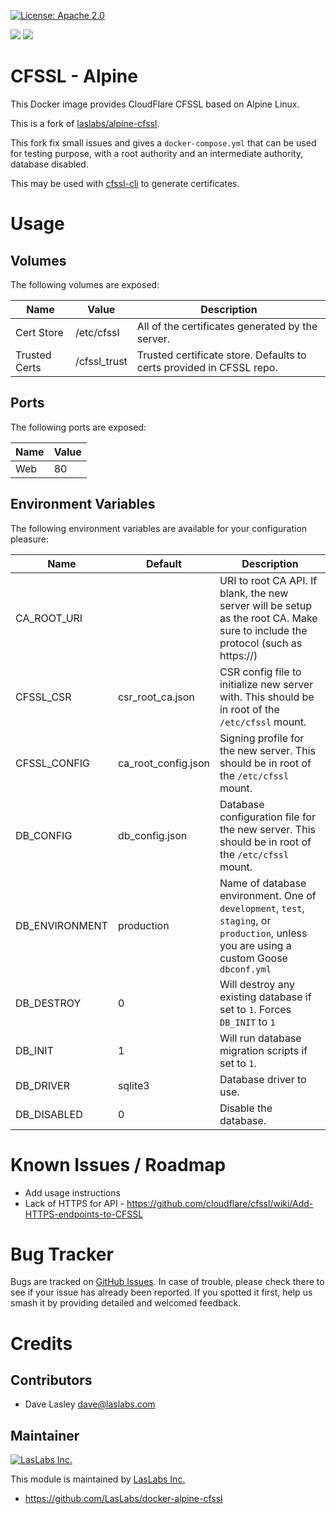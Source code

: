 [![License: Apache 2.0](https://img.shields.io/badge/license-Apache--2.0-blue.svg)](https://www.apache.org/licenses/LICENSE-2.0.html)

[![](https://images.microbadger.com/badges/image/gficentreouest/alpine-cfssl.svg)](https://microbadger.com/images/gficentreouest/alpine-cfssl "Get your own image badge on microbadger.com")
[![](https://images.microbadger.com/badges/version/gficentreouest/alpine-cfssl.svg)](https://microbadger.com/images/gficentreouest/alpine-cfssl "Get your own version badge on microbadger.com")

CFSSL - Alpine
==============

This Docker image provides CloudFlare CFSSL based on Alpine Linux.

This is a fork of [laslabs/alpine-cfssl](https://github.com/LasLabs/docker-alpine-cfssl).

This fork fix small issues and gives a `docker-compose.yml` that can be used for testing purpose, with a root authority 
and an intermediate authority, database disabled.

This may be used with [cfssl-cli](https://github.com/Toilal/python-cfssl-cli) to generate certificates.

Usage
=====

Volumes
-------

The following volumes are exposed:

| Name | Value | Description |
|------|-------|-------------|
| Cert Store  | /etc/cfssl | All of the certificates generated by the server. |
| Trusted Certs | /cfssl_trust | Trusted certificate store. Defaults to certs provided in CFSSL repo. |

Ports
-----

The following ports are exposed:

| Name | Value |
|------|-------|
| Web  | 80    |

Environment Variables
---------------------

The following environment variables are available for your configuration pleasure:

| Name | Default | Description |
|------|---------|-------------|
| CA_ROOT_URI | | URI to root CA API. If blank, the new server will be setup as the root CA. Make sure to include the protocol (such as https://) |
| CFSSL_CSR | csr_root_ca.json | CSR config file to initialize new server with. This should be in root of the `/etc/cfssl` mount. |
| CFSSL_CONFIG | ca_root_config.json | Signing profile for the new server. This should be in root of the `/etc/cfssl` mount. |
| DB_CONFIG | db_config.json | Database configuration file for the new server. This should be in root of the `/etc/cfssl` mount. |
| DB_ENVIRONMENT | production | Name of database environment. One of `development`, `test`, `staging`, or `production`, unless you are using a custom Goose `dbconf.yml` |
| DB_DESTROY | 0 | Will destroy any existing database if set to `1`. Forces `DB_INIT` to `1` |
| DB_INIT | 1 | Will run database migration scripts if set to `1`. |
| DB_DRIVER | sqlite3 | Database driver to use.
| DB_DISABLED | 0 | Disable the database.


Known Issues / Roadmap
======================

* Add usage instructions
* Lack of HTTPS for API - https://github.com/cloudflare/cfssl/wiki/Add-HTTPS-endpoints-to-CFSSL

Bug Tracker
===========

Bugs are tracked on [GitHub Issues](https://github.com/LasLabs/docker-alpine-cfssl/issues).
In case of trouble, please check there to see if your issue has already been reported.
If you spotted it first, help us smash it by providing detailed and welcomed feedback.

Credits
=======

Contributors
------------

* Dave Lasley <dave@laslabs.com>

Maintainer
----------

[![LasLabs Inc.](https://laslabs.com/logo.png)](https://laslabs.com)

This module is maintained by [LasLabs Inc.](https://laslabs.com)

* https://github.com/LasLabs/docker-alpine-cfssl
